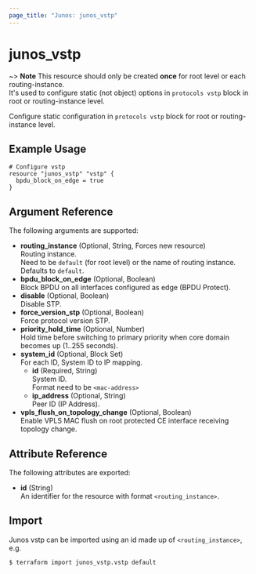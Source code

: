 ```yaml
---
page_title: "Junos: junos_vstp"
---
```


# junos_vstp

~> **Note**
  This resource should only be created **once** for root level or each routing-instance.  
  It's used to configure static (not object) options in `protocols vstp` block
  in root or routing-instance level.

Configure static configuration in `protocols vstp` block for root or routing-instance level.

## Example Usage

```hcl
# Configure vstp
resource "junos_vstp" "vstp" {
  bpdu_block_on_edge = true
}
```

## Argument Reference

The following arguments are supported:

- **routing_instance** (Optional, String, Forces new resource)  
  Routing instance.  
  Need to be `default` (for root level) or the name of routing instance.  
  Defaults to `default`.
- **bpdu_block_on_edge** (Optional, Boolean)  
  Block BPDU on all interfaces configured as edge (BPDU Protect).
- **disable** (Optional, Boolean)  
  Disable STP.
- **force_version_stp** (Optional, Boolean)  
  Force protocol version STP.
- **priority_hold_time** (Optional, Number)  
  Hold time before switching to primary priority when core domain becomes up (1..255 seconds).
- **system_id** (Optional, Block Set)  
  For each ID, System ID to IP mapping.
  - **id** (Required, String)  
    System ID.  
    Format need to be `<mac-address>`
  - **ip_address** (Optional, String)  
    Peer ID (IP Address).
- **vpls_flush_on_topology_change** (Optional, Boolean)  
  Enable VPLS MAC flush on root protected CE interface receiving topology change.

## Attribute Reference

The following attributes are exported:

- **id** (String)  
  An identifier for the resource with format `<routing_instance>`.

## Import

Junos vstp can be imported using an id made up of `<routing_instance>`, e.g.

```shell
$ terraform import junos_vstp.vstp default
```
